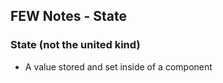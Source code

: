 ## FEW Notes - State

### State (not the united kind)
  * A value stored and set inside of a component